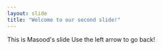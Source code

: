 ```yaml
---
layout: slide
title: "Welcome to our second slide!"
---
```

This is Masood's slide
Use the left arrow to go back!